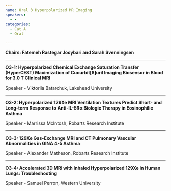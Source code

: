 ```yaml
---
name: Oral 3 Hyperpolarized MR Imaging
speakers:
  - -
categories:
  - Cat A
  - Oral

---
```


**Chairs: Fatemeh Rastegar Jooybari and Sarah Svenningsen**

_____________________________________________________

**O3-1: Hyperpolarized Chemical Exchange Saturation Transfer (HyperCEST) Maximization of Cucurbit[6]uril Imaging Biosensor in Blood for 3.0 T Clinical MRI**

Speaker - Viktoriia Batarchuk, Lakehead University

_____________________________________________________

**O3-2: Hyperpolarized 129Xe MRI Ventilation Textures Predict Short- and Long-term Response to Anti-IL-5Rα Biologic Therapy in Eosinophilic Asthma**

Speaker - Marrissa McIntosh, Robarts Research Institute

_____________________________________________________

**O3-3: 129Xe Gas-Exchange MRI and CT Pulmonary Vascular Abnormalities in GINA 4-5 Asthma**

Speaker - Alexander Matheson, Robarts Research Institute

_____________________________________________________

**O3-4: Accelerated 3D MRI with Inhaled Hyperpolarized 129Xe in Human Lungs: Troubleshooting**

Speaker - Samuel Perron, Western University
